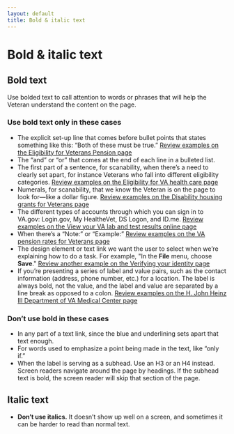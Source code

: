 ```yaml
---
layout: default
title: Bold & italic text
---
```


# Bold & italic text

## Bold text

Use bolded text to call attention to words or phrases that will help the Veteran understand the content on the page.


### Use bold text only in these cases

- The explicit set-up line that comes before bullet points that states something like this: “Both of these must be true.” [Review examples on the Eligibility for Veterans Pension page](https://www.va.gov/pension/eligibility/)
- The “and” or “or” that comes at the end of each line in a bulleted list.
- The first part of a sentence, for scanability, when there’s a need to clearly set apart, for instance Veterans who fall into different eligibility categories. [Review examples on the Eligibility for VA health care page](https://www.va.gov/health-care/eligibility/)
- Numerals, for scanability, that we know the Veteran is on the page to look for—like a dollar figure. [Review examples on the Disability housing grants for Veterans page](https://www.va.gov/housing-assistance/disability-housing-grants/)
- The different types of accounts through which you can sign in to VA.gov: Login.gov, My HealtheVet, DS Logon, and ID.me. [Review examples on the View your VA lab and test results online page](https://www.va.gov/health-care/view-test-and-lab-results/)
- When there’s a “Note:” or “Example:” [Review examples on the VA pension rates for Veterans page](https://www.va.gov/pension/veterans-pension-rates/)
- The design element or text link we want the user to select when we’re explaining how to do a task. For example, "In the **File** menu, choose **Save**." [Review another example on the Verifying your identity page](https://www.va.gov/resources/verifying-your-identity-on-vagov/)
- If you’re presenting a series of label and value pairs, such as the contact information (address, phone number, etc.) for a location. The label is always bold, not the value, and the label and value are separated by a line break as opposed to a colon. [Review examples on the H. John Heinz III Department of VA Medical Center page](https://www.va.gov/pittsburgh-health-care/locations/h-john-heinz-iii-department-of-veterans-affairs-medical-center/#caregiver-support)

### Don’t use bold in these cases

- In any part of a text link, since the blue and underlining sets apart that text enough.
- For words used to emphasize a point being made in the text, like “only if.”
- When the label is serving as a subhead. Use an H3 or an H4 instead. Screen readers navigate around the page by headings. If the subhead text is bold, the screen reader will skip that section of the page.

## Italic text

* **Don’t use italics.** It doesn’t show up well on a screen, and sometimes it can be harder to read than normal text.
